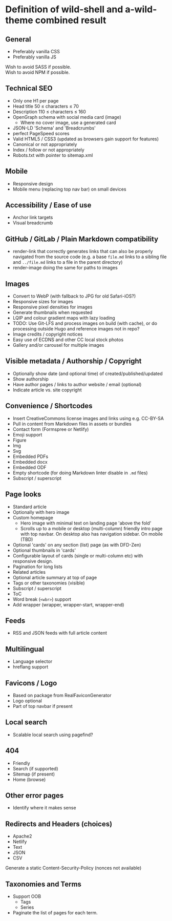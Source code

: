 # Definition of wild-shell and a-wild-theme combined result

## General

* Preferably vanilla CSS
* Preferably vanilla JS

Wish to avoid SASS if possible.  
Wish to avoid NPM if possible.

## Technical SEO

* Only one H1 per page
* Head title 50 ≤ characters ≤ 70
* Description 110 ≤ characters ≤ 160
* OpenGraph schema with social media card (image)
	* Where no cover image, use a generated card
* JSON-LD 'Schema' and 'Breadcrumbs'
* perfect PageSpeed scores
* Valid HTML5 / CSS3 (updated as browsers gain support for features)
* Canonical or not appropriately
* Index / follow or not appropriately
* Robots.txt with pointer to sitemap.xml

## Mobile

* Responsive design
* Mobile menu (replacing top nav bar) on small devices

## Accessibility / Ease of use

* Anchor link targets
* Visual breadcrumb

## GitHub / GitLab / Plain Markdown compatibility

* render-link that correctly generates links that can also be properly
navigated from the source code (e.g. a base `file.md` links to a sibling
file and `../file.md` links to a file in the parent directory)
* render-image doing the same for paths to images

## Images

* Convert to WebP (with fallback to JPG for old Safari-iOS?)
* Responsive sizes for images
* Responsive pixel densities for images
* Generate thumbnails when requested
* LQIP and colour gradient maps with lazy loading
* TODO: Use Git-LFS and process images on build (with cache),
or do processing outside Hugo and reference images not in repo?
* Image credits / copyright notices
* Easy use of ECDNS and other CC local stock photos
* Gallery and/or carousel for multiple images

## Visible metadata / Authorship / Copyright

* Optionally show date (and optional time) of created/published/updated
* Show authorship
* Have author pages / links to author website / email (optional)
* Indicate article vs. site copyright

## Convenience / Shortcodes

* Insert CreativeCommons license images and links using e.g. CC-BY-SA
* Pull in content from Markdown files in assets or bundles
* Contact form (Formspree or Netlify)
* Emoji support
* Figure
* Img
* Svg
* Embedded PDFs
* Embedded docx
* Embedded ODF
* Empty shortcode (for doing Markdown linter disable in `.md` files)
* Subscript / superscript

## Page looks

* Standard article
* Optionally with hero image
* Custom homepage
	* Hero image with minimal text on landing page 'above the fold'
	* Scrolls up to a mobile or desktop (multi-column) friendly intro page with
	top navbar. On desktop also has navigation sidebar. On mobile (TBD)
* Optional 'cards' on any section (list) page (as with DFD-Zen)
* Optional thumbnails in 'cards'
* Configurable layout of cards (single or multi-column etc) with responsive
design.
* Pagination for long lists
* Related articles
* Optional article summary at top of page
* Tags or other taxonomies (visible)
* Subscript / superscript
* ToC
* Word break (`<wbr>`) support
* Add wrapper (wrapper, wrapper-start, wrapper-end)

## Feeds

* RSS and JSON feeds with full article content

## Multilingual

* Language selector
* hreflang support

## Favicons / Logo

* Based on package from RealFaviconGenerator
* Logo optional
* Part of top navbar if present

## Local search

* Scalable local search using pagefind?

## 404

* Friendly
* Search (if supported)
* Sitemap (if present)
* Home (browse)

## Other error pages

* Identify where it makes sense

## Redirects and Headers (choices)

* Apache2
* Netlify
* Text
* JSON
* CSV

Generate a static Content-Security-Policy (nonces not available)

## Taxonomies and Terms

* Support OOB
	* Tags
	* Series
* Paginate the list of pages for each term.
